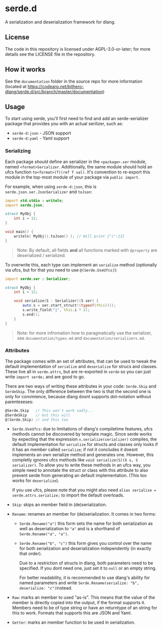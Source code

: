 # serde.d

A serialization and deserialization framework for dlang.

## License

The code in this repository is licensed under AGPL-3.0-or-later; for more details see the LICENSE file in the repository.

## How it works

See the `documentation` folder in the source repo for more information (located at https://codearq.net/bithero-dlang/serde.d/src/branch/master/documentation)

## Usage

To start using serde, you'll first need to find and add an serde-serializer package that provides you with an actual serilizer, such as:

- `serde-d:json` - JSON support
- `serde-d:yaml` - Yaml support

### Serializing

Each package *should* define an serializer in the `<package>.ser` module, named `<format>Serializer`. Additionally, the same module should hold an ufcs function `to<format>(T)(ref T val)`. It's convention to re-export this module in the top-most module of your package via `public import`.

For example, when using `serde-d:json`, this is `serde.json.ser.JsonSerializer` and `toJson`:

```d
import std.stdio : writeln;
import serde.json;

struct MyObj {
    int i = 12;
}

void main() {
    writeln( MyObj().toJson() ); // Will print {"i":12}
}
```

> Note: By default, all fields **and** all functions marked with `@property` are deserialized / serialized.

To overwrite this, each type can implement an `serialize` method (optionally via ufcs, but for that you need to use `@(Serde.UseUfcs)`):

```d
import serde.ser : Serializer;

struct MyObj {
    int i = 12;

    void serialize(S : Serializer)(S ser) {
        auto s = ser.start_struct!(typeof(this))();
        s.write_field("j", this.i * 2);
        s.end();
    }
}
```

> Note: for more infromation how to paragmatically use the serializer, see `documentation/types.md` and `documentation/serializers.md`.

### Attributes

The package comes with an set of attributes, that can be used to tweak the default implementation of `serialize` and `deserialize` for strucs and classes. These live all in `serde.attrs`, but are re-exported in `serde` so you can just write `import serde;` and are good to go.

There are two ways of writing these attributes in your code: `Serde.Skip` and `SerdeSkip`. The only difference between the two is that the second one is only for convinience, because dlang dosnt supports dot-notation without parenteseses:
```d
@Serde.Skip   // This won't work sadly...
@SerdeSkip    // but this will
@(Serde.Skip) // and this too
```

- `Serde.UseUfcs`: due to limitations of dlang's compiletime features, ufcs methods cannot be discovered by template magic. Since serde works by expecting that the expression `x.serialize(serializer)` compiles, the default implementation for `serialize` for structs and classes only looks if it has an member called `serialize`; if not it concludes it doesnt implements an own serialize method and generates one. However, this completly ignores ufcs methods like `void serialize(S)(X x, S serializer)`. To allow you to write these methods in an ufcs way, you simple need to annotate the struct or class with this attribute to also prevent serde from generating an default implementation. (This too works for `deserialize`).

  If you use ufcs, please note that you might also need `alias serialize = serde.attrs.serialize;` to import the default overloads.

- `Skip`: skips an member field in (de)serialization.

- `Rename`: renames an member for (de)serialization. It comes in two forms:
  - `Serde.Rename("a")` this form sets the name for both serialization as well as deserialization to `"a"` and is a shorthand of `Serde.Rename("a", "a")`.
  - `Serde.Rename("b", "c")` this form gives you control over the name for both serialization and deserialization independently (in exactly that order).

    Due to a restriction of structs in dlang, both parameters need to be specified. If you dont need one, just set it to `null` or an empty string.

    For better readability, it is recommended to use dlang's ability for named parameters and write `Serde.Rename(serialize: "b", deserialize: "c")`instead.

- `Raw`: marks an member to used "as-is". This means that the value of the member is directly copied into the output, if the format supports it. Members need to be of type string or have an returntype of an string for this to work. Formats that supports this are JSON and Yaml.

- `Getter`: marks an member function to be used in serialization.